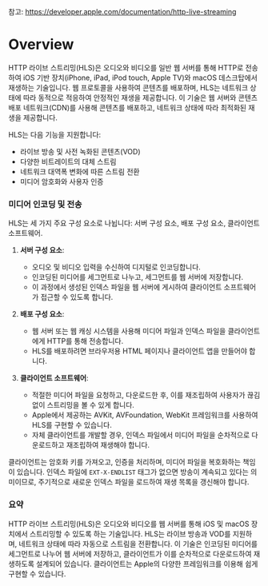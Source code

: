 참고: https://developer.apple.com/documentation/http-live-streaming
# Overview
HTTP 라이브 스트리밍(HLS)은 오디오와 비디오를 일반 웹 서버를 통해 HTTP로 전송하여 iOS 기반 장치(iPhone, iPad, iPod touch, Apple TV)와 macOS 데스크탑에서 재생하는 기술입니다. 웹 프로토콜을 사용하여 콘텐츠를 배포하며, HLS는 네트워크 상태에 따라 동적으로 적응하여 안정적인 재생을 제공합니다. 이 기술은 웹 서버와 콘텐츠 배포 네트워크(CDN)를 사용해 콘텐츠를 배포하고, 네트워크 상태에 따라 최적화된 재생을 제공합니다.

HLS는 다음 기능을 지원합니다:

- 라이브 방송 및 사전 녹화된 콘텐츠(VOD)
- 다양한 비트레이트의 대체 스트림
- 네트워크 대역폭 변화에 따른 스트림 전환
- 미디어 암호화와 사용자 인증

### 미디어 인코딩 및 전송

HLS는 세 가지 주요 구성 요소로 나뉩니다: 서버 구성 요소, 배포 구성 요소, 클라이언트 소프트웨어.

1. **서버 구성 요소**:
    
    - 오디오 및 비디오 입력을 수신하여 디지털로 인코딩합니다.
    - 인코딩된 미디어를 세그먼트로 나누고, 세그먼트를 웹 서버에 저장합니다.
    - 이 과정에서 생성된 인덱스 파일을 웹 서버에 게시하여 클라이언트 소프트웨어가 접근할 수 있도록 합니다.
2. **배포 구성 요소**:
    
    - 웹 서버 또는 웹 캐싱 시스템을 사용해 미디어 파일과 인덱스 파일을 클라이언트에게 HTTP를 통해 전송합니다.
    - HLS를 배포하려면 브라우저용 HTML 페이지나 클라이언트 앱을 만들어야 합니다.
3. **클라이언트 소프트웨어**:
    
    - 적절한 미디어 파일을 요청하고, 다운로드한 후, 이를 재조립하여 사용자가 끊김 없이 스트리밍을 볼 수 있게 합니다.
    - Apple에서 제공하는 AVKit, AVFoundation, WebKit 프레임워크를 사용하여 HLS를 구현할 수 있습니다.
    - 자체 클라이언트를 개발할 경우, 인덱스 파일에서 미디어 파일을 순차적으로 다운로드하고 재조립하여 재생해야 합니다.

클라이언트는 암호화 키를 가져오고, 인증을 처리하며, 미디어 파일을 복호화하는 책임이 있습니다. 인덱스 파일에 `EXT-X-ENDLIST` 태그가 없으면 방송이 계속되고 있다는 의미이므로, 주기적으로 새로운 인덱스 파일을 로드하여 재생 목록을 갱신해야 합니다.

### 요약

HTTP 라이브 스트리밍(HLS)은 오디오와 비디오를 웹 서버를 통해 iOS 및 macOS 장치에서 스트리밍할 수 있도록 하는 기술입니다. HLS는 라이브 방송과 VOD를 지원하며, 네트워크 상태에 따라 자동으로 스트림을 전환합니다. 이 기술은 인코딩된 미디어를 세그먼트로 나누어 웹 서버에 저장하고, 클라이언트가 이를 순차적으로 다운로드하여 재생하도록 설계되어 있습니다. 클라이언트는 Apple의 다양한 프레임워크를 이용해 쉽게 구현할 수 있습니다.